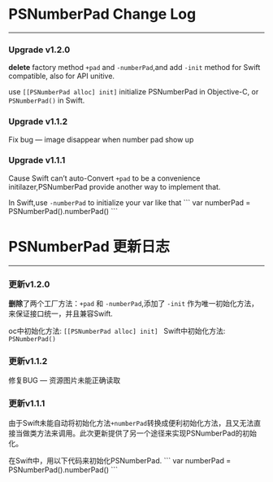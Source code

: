 # PSNumberPad Change Log
-----

### Upgrade v1.2.0  

**delete** factory method `+pad` and `-numberPad`,and add `-init` method for Swift compatible, also for API unitive.

use `[[PSNumberPad alloc] init]` initialize PSNumberPad in Objective-C, or `PSNumberPad()` in Swift.

### Upgrade v1.1.2

Fix bug — image disappear when number pad show up

### Upgrade v1.1.1

Cause Swift can’t auto-Convert `+pad` to be a convenience initilazer,PSNumberPad provide another way to implement that.

In Swift,use `-numberPad` to initialize your var like that
\`\`\`
var numberPad = PSNumberPad().numberPad()
\`\`\`

# PSNumberPad 更新日志

------

### 更新v1.2.0  

**删除**了两个工厂方法：`+pad` 和 `-numberPad`,添加了 `-init` 作为唯一初始化方法，来保证接口统一，并且兼容Swift.

oc中初始化方法: `[[PSNumberPad alloc] init] `
Swift中初始化方法: `PSNumberPad()`


### 更新v1.1.2

修复BUG — 资源图片未能正确读取

### 更新v1.1.1

由于Swift未能自动将初始化方法`+numberPad`转换成便利初始化方法，且又无法直接当做类方法来调用。此次更新提供了另一个途径来实现PSNumberPad的初始化。

在Swift中，用以下代码来初始化PSNumberPad.
\`\`\`
var numberPad = PSNumberPad().numberPad()
\`\`\`
